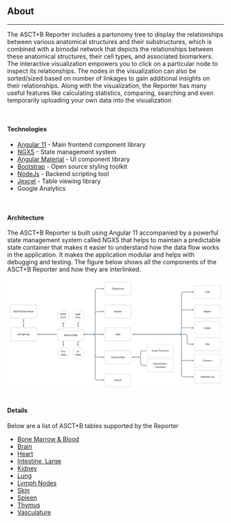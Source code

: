 ## About
---

The ASCT+B Reporter includes a partonomy tree to display the relationships between various anatomical structures and their substructures, which is combined with a bimodal network that depicts the relationships between these anatomical structures, their cell types, and associated biomarkers. The interactive visualization empowers you to click on a particular node to inspect its relationships. The nodes in the visualization can also be sorted/sized based on number of linkages to gain additional insights on their relationships. Along with the visualization, the Reporter has many useful features like calculating statistics, comparing, searching and even temporarily uploading your own data into the visualization

<br>

#### Technologies

- [Angular 11](https://angular.io/) - Main frontend component library
- [NGXS](https://www.ngxs.io/) - State management system
- [Angular Material](https://material.angular.io/) - UI component library
- [Bootstrap](https://getbootstrap.com/) - Open source styling toolkit
- [NodeJs](https://nodejs.org/) - Backend scripting tool
- [Jexcel](https://bossanova.uk/jspreadsheet/v4/) - Table viewing library
- Google Analytics

<br>

#### Architecture

The ASCT+B Reporter is built using Angular 11 accompanied by a powerful state management system called NGXS that helps to maintain a predictable state container that makes it easier to understand how the data flow works in the application. It makes the application modular and helps with debugging and testing. The figure below shows all the components of the ASCT+B Reporter and how they are interlinked.
<div> 
  <img src="assets/docs/about/arch.png" class="md-img p-2 w-75">
</div>

<br>

#### Details

Below are a list of ASCT+B tables supported by the Reporter

- [Bone Marrow & Blood](https://docs.google.com/spreadsheets/d/1F7D0y7pNPVIR3W4LjjtIMGg7rKTOxwyjVKzS-iiffz4/edit#gid=1852470103)
- [Brain](https://docs.google.com/spreadsheets/d/1F7D0y7pNPVIR3W4LjjtIMGg7rKTOxwyjVKzS-iiffz4/edit#gid=345174398)
- [Heart](https://docs.google.com/spreadsheets/d/1F7D0y7pNPVIR3W4LjjtIMGg7rKTOxwyjVKzS-iiffz4/edit#gid=1240281363)
- [Intestine, Large](https://docs.google.com/spreadsheets/d/1F7D0y7pNPVIR3W4LjjtIMGg7rKTOxwyjVKzS-iiffz4/edit#gid=1687995716)
- [Kidney](https://docs.google.com/spreadsheets/d/1F7D0y7pNPVIR3W4LjjtIMGg7rKTOxwyjVKzS-iiffz4/edit#gid=1760639962)
- [Lung](https://docs.google.com/spreadsheets/d/1F7D0y7pNPVIR3W4LjjtIMGg7rKTOxwyjVKzS-iiffz4/edit#gid=925712902)
- [Lymph Nodes](https://docs.google.com/spreadsheets/d/1F7D0y7pNPVIR3W4LjjtIMGg7rKTOxwyjVKzS-iiffz4/edit#gid=272157091)
- [Skin](https://docs.google.com/spreadsheets/d/1F7D0y7pNPVIR3W4LjjtIMGg7rKTOxwyjVKzS-iiffz4/edit#gid=104836770)
- [Spleen](https://docs.google.com/spreadsheets/d/1F7D0y7pNPVIR3W4LjjtIMGg7rKTOxwyjVKzS-iiffz4/edit#gid=22580074)
- [Thymus](https://docs.google.com/spreadsheets/d/1F7D0y7pNPVIR3W4LjjtIMGg7rKTOxwyjVKzS-iiffz4/edit#gid=314238819)
- [Vasculature](https://docs.google.com/spreadsheets/d/1F7D0y7pNPVIR3W4LjjtIMGg7rKTOxwyjVKzS-iiffz4/edit#gid=1896956438)